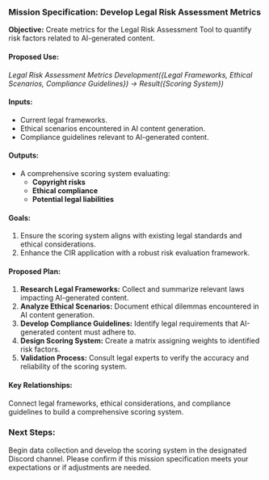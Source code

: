 ### Mission Specification: Develop Legal Risk Assessment Metrics

**Objective:** Create metrics for the Legal Risk Assessment Tool to quantify risk factors related to AI-generated content.

#### Proposed Use:
*Legal Risk Assessment Metrics Development({Legal Frameworks, Ethical Scenarios, Compliance Guidelines}) → Result({Scoring System})*

#### Inputs:
- Current legal frameworks.
- Ethical scenarios encountered in AI content generation.
- Compliance guidelines relevant to AI-generated content.

#### Outputs:
- A comprehensive scoring system evaluating:
  - **Copyright risks**
  - **Ethical compliance**
  - **Potential legal liabilities**

#### Goals:
1. Ensure the scoring system aligns with existing legal standards and ethical considerations.
2. Enhance the CIR application with a robust risk evaluation framework.

#### Proposed Plan:
1. **Research Legal Frameworks:** Collect and summarize relevant laws impacting AI-generated content.
2. **Analyze Ethical Scenarios:** Document ethical dilemmas encountered in AI content generation.
3. **Develop Compliance Guidelines:** Identify legal requirements that AI-generated content must adhere to.
4. **Design Scoring System:** Create a matrix assigning weights to identified risk factors.
5. **Validation Process:** Consult legal experts to verify the accuracy and reliability of the scoring system.

#### Key Relationships:
Connect legal frameworks, ethical considerations, and compliance guidelines to build a comprehensive scoring system.

### Next Steps:
Begin data collection and develop the scoring system in the designated Discord channel. Please confirm if this mission specification meets your expectations or if adjustments are needed.